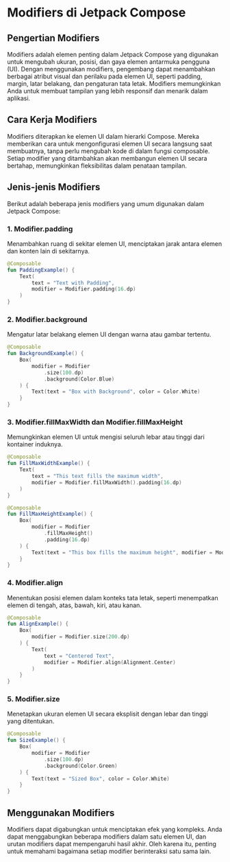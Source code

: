 # Modifiers di Jetpack Compose

## Pengertian Modifiers

Modifiers adalah elemen penting dalam Jetpack Compose yang digunakan untuk mengubah ukuran, posisi, dan gaya elemen antarmuka pengguna (UI). Dengan menggunakan modifiers, pengembang dapat menambahkan berbagai atribut visual dan perilaku pada elemen UI, seperti padding, margin, latar belakang, dan pengaturan tata letak. Modifiers memungkinkan Anda untuk membuat tampilan yang lebih responsif dan menarik dalam aplikasi.

## Cara Kerja Modifiers

Modifiers diterapkan ke elemen UI dalam hierarki Compose. Mereka memberikan cara untuk mengonfigurasi elemen UI secara langsung saat membuatnya, tanpa perlu mengubah kode di dalam fungsi composable. Setiap modifier yang ditambahkan akan membangun elemen UI secara bertahap, memungkinkan fleksibilitas dalam penataan tampilan.

## Jenis-jenis Modifiers

Berikut adalah beberapa jenis modifiers yang umum digunakan dalam Jetpack Compose:

### 1. Modifier.padding

Menambahkan ruang di sekitar elemen UI, menciptakan jarak antara elemen dan konten lain di sekitarnya.

```kotlin
@Composable
fun PaddingExample() {
    Text(
        text = "Text with Padding",
        modifier = Modifier.padding(16.dp)
    )
}
```

### 2. Modifier.background

Mengatur latar belakang elemen UI dengan warna atau gambar tertentu.

```kotlin
@Composable
fun BackgroundExample() {
    Box(
        modifier = Modifier
            .size(100.dp)
            .background(Color.Blue)
    ) {
        Text(text = "Box with Background", color = Color.White)
    }
}
```

### 3. Modifier.fillMaxWidth dan Modifier.fillMaxHeight

Memungkinkan elemen UI untuk mengisi seluruh lebar atau tinggi dari kontainer induknya.

```kotlin
@Composable
fun FillMaxWidthExample() {
    Text(
        text = "This text fills the maximum width",
        modifier = Modifier.fillMaxWidth().padding(16.dp)
    )
}
```

```kotlin
@Composable
fun FillMaxHeightExample() {
    Box(
        modifier = Modifier
            .fillMaxHeight()
            .padding(16.dp)
    ) {
        Text(text = "This box fills the maximum height", modifier = Modifier.padding(8.dp))
    }
}
```

### 4. Modifier.align

Menentukan posisi elemen dalam konteks tata letak, seperti menempatkan elemen di tengah, atas, bawah, kiri, atau kanan.

```kotlin
@Composable
fun AlignExample() {
    Box(
        modifier = Modifier.size(200.dp)
    ) {
        Text(
            text = "Centered Text",
            modifier = Modifier.align(Alignment.Center)
        )
    }
}
```

### 5. Modifier.size

Menetapkan ukuran elemen UI secara eksplisit dengan lebar dan tinggi yang ditentukan.

```kotlin
@Composable
fun SizeExample() {
    Box(
        modifier = Modifier
            .size(100.dp)
            .background(Color.Green)
    ) {
        Text(text = "Sized Box", color = Color.White)
    }
}
```

## Menggunakan Modifiers

Modifiers dapat digabungkan untuk menciptakan efek yang kompleks. Anda dapat menggabungkan beberapa modifiers dalam satu elemen UI, dan urutan modifiers dapat mempengaruhi hasil akhir. Oleh karena itu, penting untuk memahami bagaimana setiap modifier berinteraksi satu sama lain.
